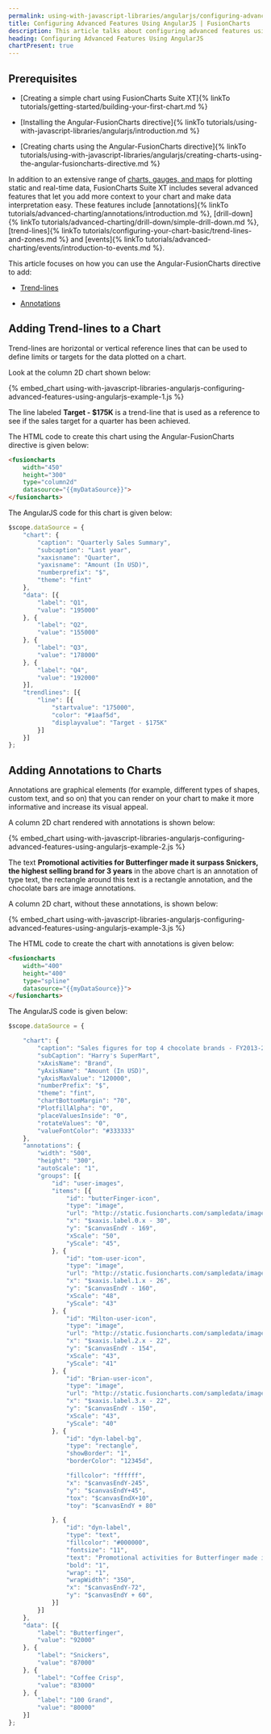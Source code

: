 ```yaml
---
permalink: using-with-javascript-libraries/angularjs/configuring-advanced-features-using-angularjs.html
title: Configuring Advanced Features Using AngularJS | FusionCharts
description: This article talks about configuring advanced features using AngularJS. This features include annotations, drill-down, trend-lines, events, etc
heading: Configuring Advanced Features Using AngularJS
chartPresent: true
---
```


## Prerequisites

* [Creating a simple chart using FusionCharts Suite XT]{% linkTo tutorials/getting-started/building-your-first-chart.md %}

* [Installing the Angular-FusionCharts directive]{% linkTo tutorials/using-with-javascript-libraries/angularjs/introduction.md %}

* [Creating charts using the Angular-FusionCharts directive]{% linkTo tutorials/using-with-javascript-libraries/angularjs/creating-charts-using-the-angular-fusioncharts-directive.md %}

In addition to an extensive range of [charts, gauges, and maps](http://www.fusioncharts.com/charts/) for plotting static and real-time data, FusionCharts Suite XT includes several advanced features that let you add more context to your chart and make data interpretation easy. These features include [annotations]{% linkTo tutorials/advanced-charting/annotations/introduction.md %}, [drill-down]{% linkTo tutorials/advanced-charting/drill-down/simple-drill-down.md %}, [trend-lines]{% linkTo tutorials/configuring-your-chart-basic/trend-lines-and-zones.md %} and [events]{% linkTo tutorials/advanced-charting/events/introduction-to-events.md %}.

This article focuses on how you can use the Angular-FusionCharts directive to add:

* <a href="{{ site.baseurl }}using-with-javascript-libraries/angularjs/configuring-advanced-features-using-angularjs.html#adding-trend-lines-to-a-chart">Trend-lines</a>

* <a href="{{ site.baseurl }}using-with-javascript-libraries/angularjs/configuring-advanced-features-using-angularjs.html#adding-annotations-to-charts">Annotations</a>

## Adding Trend-lines to a Chart

Trend-lines are horizontal or vertical reference lines that can be used to define limits or targets for the data plotted on a chart.

Look at the column 2D chart shown below:

{% embed_chart using-with-javascript-libraries-angularjs-configuring-advanced-features-using-angularjs-example-1.js %}

The line labeled **Target - $175K** is a trend-line that is used as a reference to see if the sales target for a quarter has been achieved.

The HTML code to create this chart using the Angular-FusionCharts directive is given below:

```html
<fusioncharts
	width="450"
	height="300"
	type="column2d"
	datasource="{{myDataSource}}">
</fusioncharts>
```

The AngularJS code for this chart is given below:

```javascript
$scope.dataSource = {
    "chart": {
        "caption": "Quarterly Sales Summary",
        "subcaption": "Last year",
        "xaxisname": "Quarter",
        "yaxisname": "Amount (In USD)",
        "numberprefix": "$",
        "theme": "fint"
    },
    "data": [{
        "label": "Q1",
        "value": "195000"
    }, {
        "label": "Q2",
        "value": "155000"
    }, {
        "label": "Q3",
        "value": "178000"
    }, {
        "label": "Q4",
        "value": "192000"
    }],
    "trendlines": [{
        "line": [{
            "startvalue": "175000",
            "color": "#1aaf5d",
            "displayvalue": "Target - $175K"
        }]
    }]
};
```

## Adding Annotations to Charts

Annotations are graphical elements (for example, different types of shapes, custom text, and so on) that you can render on your chart to make it more informative and increase its visual appeal.

A column 2D chart rendered with annotations is shown below:

{% embed_chart using-with-javascript-libraries-angularjs-configuring-advanced-features-using-angularjs-example-2.js %}

The text **Promotional activities for Butterfinger made it surpass Snickers, the highest selling brand for 3 years** in the above chart is an annotation of type text, the rectangle around this text is a rectangle annotation, and the chocolate bars are image annotations.

A column 2D chart, without these annotations, is shown below:

{% embed_chart using-with-javascript-libraries-angularjs-configuring-advanced-features-using-angularjs-example-3.js %}

The HTML code to create the chart with annotations is given below:

```html
<fusioncharts
	width="400"
	height="400"
	type="spline"
	datasource="{{myDataSource}}">
</fusioncharts>
```

The AngularJS code is given below:

```javascript
$scope.dataSource = {

    "chart": {
        "caption": "Sales figures for top 4 chocolate brands - FY2013-2014",
        "subCaption": "Harry's SuperMart",
        "xAxisName": "Brand",
        "yAxisName": "Amount (In USD)",
        "yAxisMaxValue": "120000",
        "numberPrefix": "$",
        "theme": "fint",
        "chartBottomMargin": "70",
        "PlotfillAlpha": "0",
        "placeValuesInside": "0",
        "rotateValues": "0",
        "valueFontColor": "#333333"
    },
    "annotations": {
        "width": "500",
        "height": "300",
        "autoScale": "1",
        "groups": [{
            "id": "user-images",
            "items": [{
                "id": "butterFinger-icon",
                "type": "image",
                "url": "http://static.fusioncharts.com/sampledata/images/butterFinger.png",
                "x": "$xaxis.label.0.x - 30",
                "y": "$canvasEndY - 169",
                "xScale": "50",
                "yScale": "45",
            }, {
                "id": "tom-user-icon",
                "type": "image",
                "url": "http://static.fusioncharts.com/sampledata/images/snickrs.png",
                "x": "$xaxis.label.1.x - 26",
                "y": "$canvasEndY - 160",
                "xScale": "48",
                "yScale": "43"
            }, {
                "id": "Milton-user-icon",
                "type": "image",
                "url": "http://static.fusioncharts.com/sampledata/images/coffee_crisp.png",
                "x": "$xaxis.label.2.x - 22",
                "y": "$canvasEndY - 154",
                "xScale": "43",
                "yScale": "41"
            }, {
                "id": "Brian-user-icon",
                "type": "image",
                "url": "http://static.fusioncharts.com/sampledata/images/100grand.png",
                "x": "$xaxis.label.3.x - 22",
                "y": "$canvasEndY - 150",
                "xScale": "43",
                "yScale": "40"
            }, {
                "id": "dyn-label-bg",
                "type": "rectangle",
                "showBorder": "1",
                "borderColor": "12345d",

                "fillcolor": "ffffff",
                "x": "$canvasEndY-245",
                "y": "$canvasEndY+45",
                "tox": "$canvasEndX+10",
                "toy": "$canvasEndY + 80"

            }, {
                "id": "dyn-label",
                "type": "text",
                "fillcolor": "#000000",
                "fontsize": "11",
                "text": "Promotional activities for Butterfinger made it surpass Snickers, the highest selling brand for 3 years",
                "bold": "1",
                "wrap": "1",
                "wrapWidth": "350",
                "x": "$canvasEndY-72",
                "y": "$canvasEndY + 60",
            }]
        }]
    },
    "data": [{
        "label": "Butterfinger",
        "value": "92000"
    }, {
        "label": "Snickers",
        "value": "87000"
    }, {
        "label": "Coffee Crisp",
        "value": "83000"
    }, {
        "label": "100 Grand",
        "value": "80000"
    }]
};
```
